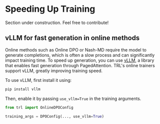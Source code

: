 # Speeding Up Training

<Tip warning={true}>

Section under construction. Feel free to contribute!

</Tip>

## vLLM for fast generation in online methods

Online methods such as Online DPO or Nash-MD require the model to generate completions, which is often a slow process and can significantly impact training time.
To speed up generation, you can use [vLLM](https://github.com/vllm-project/vllm), a library that enables fast generation through PagedAttention. TRL's online trainers support vLLM, greatly improving training speed.

To use vLLM, first install it using:
```bash
pip install vllm
```

<hfoptions>
<hfoption id="Online DPO">

Then, enable it by passing `use_vllm=True` in the training arguments.

```python
from trl import OnlineDPOConfig

training_args = DPOConfig(..., use_vllm=True)
```

</hfoption>
</hfoptions>
